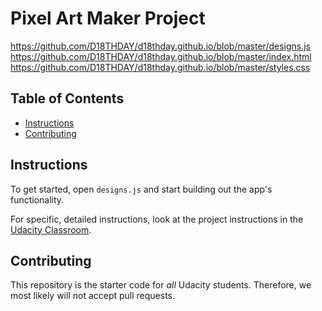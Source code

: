 # Pixel Art Maker Project

https://github.com/D18THDAY/d18thday.github.io/blob/master/designs.js
https://github.com/D18THDAY/d18thday.github.io/blob/master/index.html
https://github.com/D18THDAY/d18thday.github.io/blob/master/styles.css

## Table of Contents

* [Instructions](#instructions)
* [Contributing](#contributing)

## Instructions

To get started, open `designs.js` and start building out the app's functionality.

For specific, detailed instructions, look at the project instructions in the [Udacity Classroom](https://classroom.udacity.com/me).

## Contributing

This repository is the starter code for _all_ Udacity students. Therefore, we most likely will not accept pull requests.
